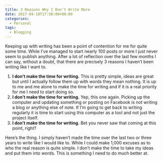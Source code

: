 ```yaml
---
title: 3 Reasons Why I Don’t Write More
date: 2017-04-10T17:58:00+00:00
categories:
  - Personal
tags:
  - Blogging
---
```


Keeping up with writing has been a point of contention for me for quite some time. While I’ve managed to start nearly 100 posts or more I just never seem to publish anything. After a lot of reflection over the last few months I can say, without a doubt, that there are precisely 3 reasons I haven’t been writing like I want to.

1. **I don’t make the time for writing.** This is pretty simple, ideas are great but until I actually follow them up with words they mean nothing. It is up to me and me alone to make the time for writing and if it is a real priority for me I need to start doing so.
2. **I don’t make the time for writing.** Yep, this one again. Picking up the computer and updating something or posting on Facebook is not writing a blog or anything else of note. If I’m going to get back to writing regularly it is time to start using this computer as a tool and not just the project itself.
3. **I don’t make the time for writing.** Bet you never saw that coming at this point, right?

Here’s the thing. I simply haven’t made the time over the last two or three years to write like I would like to. While I could make 1,000 excuses as to who the real reason is quite simple. I don’t make the time to take my ideas and put them into words. This is something I need to do much better at.